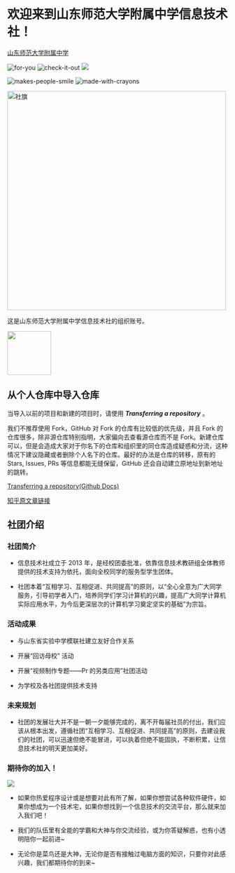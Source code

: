 <!-- 这个不是在组织首页展示的文档，.\profile\README.md才是真正在组织首页展示的文档 -->

# 欢迎来到山东师范大学附属中学信息技术社！

[山东师范大学附属中学](http://www.fuzhong.sdnu.edu.cn/)

![for-you](https://forthebadge.com/images/badges/for-you.svg) ![check-it-out](https://forthebadge.com/images/badges/check-it-out.svg) ![](https://forthebadge.com/images/badges/it-works-why.svg)

![makes-people-smile](https://forthebadge.com/images/badges/makes-people-smile.svg) ![made-with-crayons](https://forthebadge.com/images/badges/made-with-crayons.svg)

<img src="github.com/FZ-ITC/.github/blob/master/profile/img/logo.svg" width="500px" alt="社旗">

<!-- ![社旗](profile/img/logo.svg) -->

这是山东师范大学附属中学信息技术社的组织账号。

<img src="profile/img/nyantocat.gif" width="100px">

## 从个人仓库中导入仓库

当导入以前的项目和新建的项目时，请使用 **_Transferring a repository_** 。

我们不推荐使用 Fork，GitHub 对 Fork 的仓库有比较低的优先级，并且 Fork 的仓库很多，除非源仓库特别指明，大家偏向去查看源仓库而不是 Fork。新建仓库可以，但是会造成大家对于你名下的仓库和组织里的同仓库造成疑惑和分流，这种情况下建议隐藏或者删除个人名下的仓库。最好的办法是仓库的转移，原有的 Stars, Issues, PRs 等信息都能无缝保留，GitHub 还会自动建立原地址到新地址的跳转。

[Transferring a repository(Github Docs)](https://docs.github.com/cn/repositories/creating-and-managing-repositories/transferring-a-repository)

[知乎原文章链接](https://www.zhihu.com/question/461788322)

## 社团介绍

### 社团简介

-   信息技术社成立于 2013 年，是经校团委批准，依靠信息技术教研组全体教师提供的技术支持为依托，面向全校同学的服务型学生团体。

-   社团本着“互相学习、互相促进、共同提高”的原则，以“全心全意为广大同学服务，引导初学者入门，培养同学们学习计算机的兴趣，提高广大同学计算机实际应用水平，为今后更深层次的计算机学习奠定坚实的基础”为宗旨。

### 活动成果

-   与山东省实验中学模联社建立友好合作关系

-   开展“回访母校” 活动

-   开展“视频制作专题——Pr 的另类应用”社团活动

-   为学校及各社团提供技术支持

### 未来规划

-   社团的发展壮大并不是一朝一夕能够完成的，离不开每届社员的付出，我们应该从根本出发，遵循社团“互相学习、互相促进、共同提高”的原则，去建设我们的社团，可以迅速但绝不能冒进，可以执着但绝不能固执，不断积累，让信息技术社的明天更加美好。

### 期待你的加入！

[![](https://img.shields.io/badge/CHAT%20US%20ON%20QQ-%20301641239%20-ff69b4?style=for-the-badge&logo=Tencent%20QQ)](https://qm.qq.com/cgi-bin/qm/qr?k=5Z-ny_KDl1SGvgx8gq_8pTHERD1p82Du&jump_from=webapi)

-   如果你热爱程序设计或是想要对此有所了解，如果你想尝试各种软件硬件，如果你想成为一个技术宅，如果你想找到一个信息技术的交流平台，那么就来加入我们吧！

-   我们的队伍里有全能的学霸和大神与你交流经验，或为你答疑解惑，也有小透明陪你一起前进~

-   无论你是菜鸟还是大神，无论你是否有接触过电脑方面的知识，只要你对此感兴趣，我们都期待你的到来~
